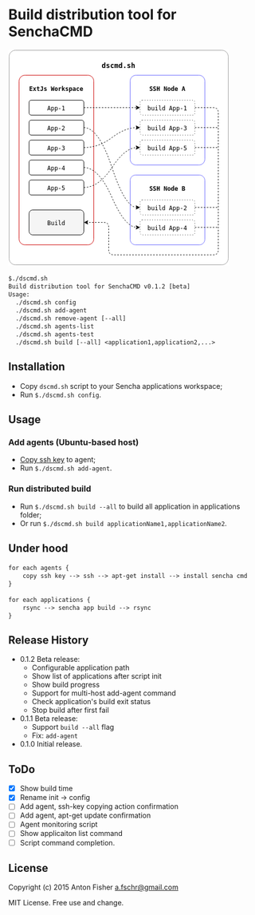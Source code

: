 # Build distribution tool for SenchaCMD

![Principle pic](https://github.com/antonfisher/dscmd/raw/master/docs/dscmd-principle.png)

```
$./dscmd.sh
Build distribution tool for SenchaCMD v0.1.2 [beta]
Usage:
  ./dscmd.sh config
  ./dscmd.sh add-agent
  ./dscmd.sh remove-agent [--all]
  ./dscmd.sh agents-list
  ./dscmd.sh agents-test
  ./dscmd.sh build [--all] <application1,application2,...>
```

## Installation
* Copy `dscmd.sh` script to your Sencha applications workspace;
* Run `$./dscmd.sh config`.

## Usage

### Add agents (Ubuntu-based host)
* [Copy ssh key](https://www.digitalocean.com/community/tutorials/how-to-set-up-ssh-keys--2) to agent;
* Run `$./dscmd.sh add-agent`.

### Run distributed build
* Run `$./dscmd.sh build --all` to build all application in applications folder;
* Or run `$./dscmd.sh build applicationName1,applicationName2`.

## Under hood
```
for each agents {
    copy ssh key --> ssh --> apt-get install --> install sencha cmd
}

for each applications {
    rsync --> sencha app build --> rsync
}
```

## Release History
* 0.1.2 Beta release:
    * Configurable application path
    * Show list of applications after script init
    * Show build progress
    * Support for multi-host add-agent command
    * Check application's build exit status
    * Stop build after first fail
* 0.1.1 Beta release:
    * Support `build --all` flag
    * Fix: `add-agent`
* 0.1.0 Initial release.

## ToDo
- [x] Show build time
- [x] Rename init -> config
- [ ] Add agent, ssh-key copying action confirmation
- [ ] Add agent, apt-get update confirmation
- [ ] Agent monitoring script
- [ ] Show applicaiton list command
- [ ] Script command completion.

## License
Copyright (c) 2015 Anton Fisher <a.fschr@gmail.com>

MIT License. Free use and change.
